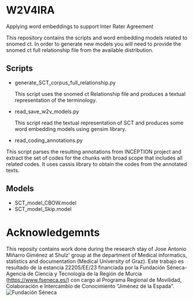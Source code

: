 # W2V4IRA
Applying word embeddings to support Inter Rater Agreement 

This repository contains the scripts and word embedding models related to snomed ct. 
In order to generate new models you will need to provide the snomed ct full relationship file from the available distribution.

## Scripts
- generate_SCT_corpus_full_relationship.py

  This script uses the snomed ct Relationship file and produces a textual representation of the terminology.

- read_save_w2v_models.py

  This script read the textual representation of SCT and produces some word embedding models using gensim library.

-  read_coding_annotations.py

  This script parses the resulting annotations from INCEPTION project and extract the set of codes for the chunks with broad scope that includes all related codes. It uses cassis library to obtain the codes from the annotated texts.

## Models
- SCT_model_CBOW.model
- SCT_model_Skip.model

# Acknowledgemnts
This reposity contains work done during the research stay of Jose Antonio Miñarro Giménez at Shulz' group at the department of Medical informatics, statistics and documentation (Medical University of Graz).
Este trabajo es resultado de la estancia 22205/EE/23 financiada por la Fundación Séneca-Agencia de Ciencia y Tecnología de la Región de Murcia (https://www.fseneca.es/) con cargo al Programa Regional de Movilidad, Colaboración e Intercambio de Conocimiento “Jiménez de la Espada”.
![Fundación Séneca](https://www.fseneca.es/web/sites/all/themes/fuse17/img/fseneca-color.svg)
